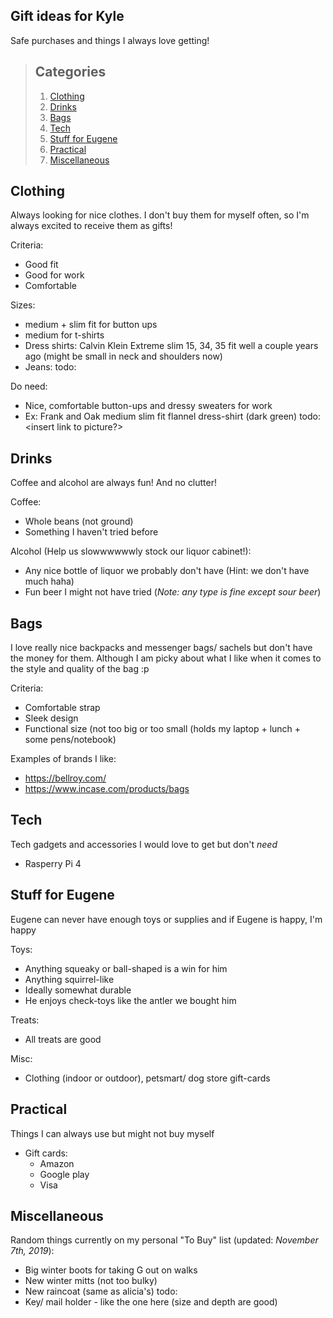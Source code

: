 ## Gift ideas for Kyle
Safe purchases and things I always love getting!


> ## Categories
> 1. [Clothing](#clothing)
> 2. [Drinks](#drinks)
> 3. [Bags](#bags)
> 4. [Tech](#tech)
> 5. [Stuff for Eugene](#stuff-for-eugene)
> 6. [Practical](#practical)
> 7. [Miscellaneous](#miscellaneous)



## Clothing
Always looking for nice clothes. I don't buy them for myself often, so I'm always excited to receive them as gifts!

Criteria:
 - Good fit
 - Good for work
 - Comfortable
 
 Sizes: 
  - medium + slim fit for button ups
  - medium for t-shirts
  - Dress shirts: Calvin Klein Extreme slim 15, 34, 35 fit well a couple years ago (might be small in neck and shoulders now)
  - Jeans: todo: <insert size of current jeans...>
 
Do need: 
  - Nice, comfortable button-ups and dressy sweaters for work 
   - Ex: Frank and Oak medium slim fit flannel dress-shirt (dark green) todo: <insert link to picture?>

## Drinks
Coffee and alcohol are always fun! And no clutter!

Coffee:
 - Whole beans (not ground)
 - Something I haven't tried before
 
 Alcohol (Help us slowwwwwwly stock our liquor cabinet!):
  - Any nice bottle of liquor we probably don't have (Hint: we don't have much haha)
  - Fun beer I might not have tried (_Note: any type is fine *except sour beer*_)
  

## Bags
I love really nice backpacks and messenger bags/ sachels but don't have the money for them. Although I am picky about what I like when it comes to the style and quality of the bag :p

Criteria:
  - Comfortable strap
  - Sleek design
  - Functional size (not too big or too small (holds my laptop + lunch + some pens/notebook)
 
 Examples of brands I like:
  - https://bellroy.com/  
  - https://www.incase.com/products/bags

## Tech
Tech gadgets and accessories I would love to get but don't _need_
  - Rasperry Pi 4 
  
## Stuff for Eugene
Eugene can never have enough toys or supplies and if Eugene is happy, I'm happy 

Toys:
  - Anything squeaky or ball-shaped is a win for him
  - Anything squirrel-like
  - Ideally somewhat durable
  - He enjoys check-toys like the antler we bought him

Treats:
  - All treats are good  

Misc:
  - Clothing (indoor or outdoor), petsmart/ dog store gift-cards 

## Practical
Things I can always use but might not buy myself
  - Gift cards:
    - Amazon
    - Google play
    - Visa
    
## Miscellaneous
Random things currently on my personal "To Buy" list (updated: *November 7th, 2019*):

   - Big winter boots for taking G out on walks
   - New winter mitts (not too bulky)
   - New raincoat (same as alicia's) todo: <insert link to raincoat>
   - Key/ mail holder - like the one here (size and depth are good)
 
